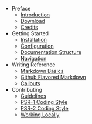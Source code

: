 - Preface
	- [Introduction](introduction.md)
	- [Download](preface/download.md)
	- [Credits](preface/credits.md)
- Getting Started
	- [Installation](getting-started/installation.md)
	- [Configuration](getting-started/configuration.md)
	- [Documentation Structure](getting-started/documentation-structure.md)
	- [Navigation](getting-started/navigation.md)
- Writing Reference
	- [Markdown Basics](learning-more/markdown-basics.md)
	- [Github Flavored Markdown](learning-more/github-flavored-markdown.md)
	- [Callouts](learning-more/callouts.md)
- Contributing
	- [Guidelines](contributing/guidelines.md)
	- [PSR-1 Coding Style](contributing/psr-1-coding-style.md)
	- [PSR-2 Coding Style](contributing/psr-2-coding-style.md)
	- [Working Locally](contributing/working-locally.md)
